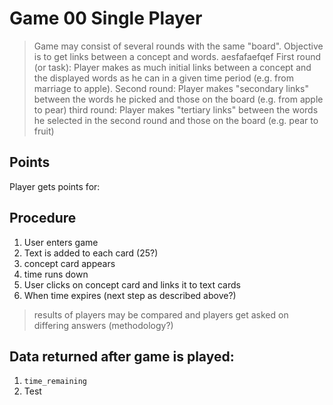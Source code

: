 # Game 00 Single Player

> Game may consist of several rounds with the same "board". Objective is to get links between a concept and words.
aesfafaefqef
First round (or task): Player makes as much initial links between a concept and the displayed words as he can in a given time period (e.g. from marriage to apple).
Second round: Player makes "secondary links" between the words he picked and those on the board (e.g. from apple to pear)
third round: Player makes "tertiary links" between the words he selected in the second round and those on the board (e.g. pear to fruit)

## Points

Player gets points for:

## Procedure

1. User enters game
2. Text is added to each card (25?)
3. concept card appears
4. time runs down
5. User clicks on concept card and links it to text cards
6. When time expires (next step as described above?)
> results of players may be compared and players get asked on differing answers (methodology?)

## Data returned after game is played:

1. `time_remaining`
2. Test

